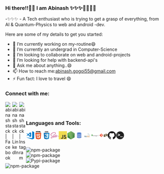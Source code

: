### Hi there!!👋👋 I am Abinash ✨✨✨🤔🤔🤔🤔


-✨✨✨ - A Tech enthusiast who is trying to get a grasp of everything, from AI & Quantum-Physics to web and android -dev.

<!--
**abinashstack/abinashstack** is a ✨ _special_ ✨ repository because its `README.md` (this file) appears on your GitHub profile.-->

Here are some of my details to get you started:

- 🔭 I’m currently working on my-routine😄
- 🌱 I’m currently an undergrad in Computer-Science
- 👯 I’m looking to collaborate on web and android-projects 
- 🤔 I’m looking for help with backend-api's
- 💬 Ask me about anything..😄
- 📫 How to reach me:abinash.gogoi55@gmail.com
- ⚡ Fun fact: I love to travel 😄

### Connect with me:
[<img align="left" alt="abinashstack | Facebook" width="22px" src="https://cdn.jsdelivr.net/npm/simple-icons@v3/icons/facebook.svg" />][facebook]
[<img align="left" alt="abinashstack | LinkedIn" width="22px" src="https://cdn.jsdelivr.net/npm/simple-icons@v3/icons/linkedin.svg" />][linkedin]
[<img align="left" alt="abinashstack | Instagram" width="22px" src="https://cdn.jsdelivr.net/npm/simple-icons@v3/icons/instagram.svg" />][instagram]
<br>
<br>
### Languages and Tools:

<img align="left" alt="Visual Studio Code" width="26px" src="https://raw.githubusercontent.com/github/explore/80688e429a7d4ef2fca1e82350fe8e3517d3494d/topics/visual-studio-code/visual-studio-code.png" />
<img align="left" alt="HTML5" width="26px" src="https://raw.githubusercontent.com/github/explore/80688e429a7d4ef2fca1e82350fe8e3517d3494d/topics/html/html.png" />
<img align="left" alt="CSS3" width="26px" src="https://raw.githubusercontent.com/github/explore/80688e429a7d4ef2fca1e82350fe8e3517d3494d/topics/css/css.png" />
<img align="left" alt="Sass" width="26px" src="https://raw.githubusercontent.com/github/explore/80688e429a7d4ef2fca1e82350fe8e3517d3494d/topics/sass/sass.png" />
<img align="left" alt="JavaScript" width="26px" src="https://raw.githubusercontent.com/github/explore/80688e429a7d4ef2fca1e82350fe8e3517d3494d/topics/javascript/javascript.png" />
<img align="left" alt="Node.js" width="26px" src="https://raw.githubusercontent.com/github/explore/80688e429a7d4ef2fca1e82350fe8e3517d3494d/topics/nodejs/nodejs.png" />
<img align="left" alt="SQL" width="26px" src="https://raw.githubusercontent.com/github/explore/80688e429a7d4ef2fca1e82350fe8e3517d3494d/topics/sql/sql.png" />
<img align="left" alt="MySQL" width="26px" src="https://raw.githubusercontent.com/github/explore/80688e429a7d4ef2fca1e82350fe8e3517d3494d/topics/mysql/mysql.png" />
<img align="left" alt="MongoDB" width="26px" src="https://raw.githubusercontent.com/github/explore/80688e429a7d4ef2fca1e82350fe8e3517d3494d/topics/mongodb/mongodb.png" />
<img align="left" alt="Git" width="26px" src="https://raw.githubusercontent.com/github/explore/80688e429a7d4ef2fca1e82350fe8e3517d3494d/topics/git/git.png" />
<img align="left" alt="Github" width="26px" src="https://raw.githubusercontent.com/github/explore/78df643247d429f6cc873026c0622819ad797942/topics/github/github.png" />
<img align="left" alt="Terminal" width="26px" src="https://raw.githubusercontent.com/github/explore/80688e429a7d4ef2fca1e82350fe8e3517d3494d/topics/terminal/terminal.png" />

<br />
<br />
<br />
<img align="left" alt="npm-package" width="150px" src="https://badge.fury.io/js/py-pack-ag.svg" />
<br />
<img align="left" alt="npm-package" width="150px" src="https://badge.fury.io/js/shadow-package.svg" />
<br />
<img align="left" alt="Pypi-package" width="150px" src="https://badge.fury.io/py/hithere.svg" />
<br />
<img align="left" alt="npm-package" width="150px" src="https://badge.fury.io/py/shadowwizards.svg" />
<br />


[facebook]: https://www.facebook.com/abinash.gogoi.18007
[instagram]:https://www.instagram.com/abinash.gogoi55/
[linkedin]: https://www.linkedin.com/in/abinash-gogoi-1b760a187/
